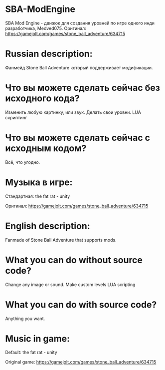 # SBA-ModEngine
SBA Mod Engine - движок для создания уровней по игре одного инди разработчика, Medved075. 
Оригинал: https://gamejolt.com/games/stone_ball_adventure/634715

# Russian description:
Фанмейд Stone Ball Adventure который поддерживает модификации.

# Что вы можете сделать сейчас без исходного кода?

Изменить любую картинку, или звук.
Делать свои уровни.
LUA скриптинг

# Что вы можете сделать сейчас с исходным кодом?

Всё, что угодно.

# Музыка в игре:

Стандартная: the fat rat - unity

Оригинал: https://gamejolt.com/games/stone_ball_adventure/634715

# English description:
Fanmade of Stone Ball Adventure that supports mods.

# What you can do without source code?

Change any image or sound.
Make custom levels
LUA scripting

# What you can do with source code?

Anything you want.

# Music in game:

Default: the fat rat - unity

Original game: https://gamejolt.com/games/stone_ball_adventure/634715

